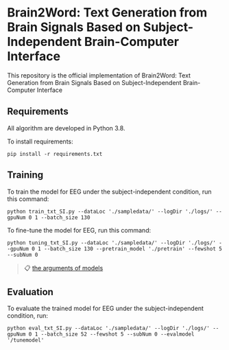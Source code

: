 # Brain2Word: Text Generation from Brain Signals Based on Subject-Independent Brain-Computer Interface
This repository is the official implementation of Brain2Word: Text Generation from Brain Signals Based on Subject-Independent Brain-Computer Interface

## Requirements
All algorithm are developed in Python 3.8.

To install requirements:

```setup
pip install -r requirements.txt
```

## Training
To train the model for EEG under the subject-independent condition, run this command:
```train
python train_txt_SI.py --dataLoc './sampledata/' --logDir './logs/' --gpuNum 0 1 --batch_size 130
```
To fine-tune the model for EEG, run this command:
```train
python tuning_txt_SI.py --dataLoc './sampledata/' --logDir './logs/' --gpuNum 0 1 --batch_size 130 --pretrain_model './pretrain' --fewshot 5 --subNum 0
```
>📋 [the arguments of models](https://github.com/Brain2Word/Brain2Word/blob/main/models/readme.md)

## Evaluation
To evaluate the trained model for EEG under the subject-independent condition, run:
```eval
python eval_txt_SI.py --dataLoc './sampledata/' --logDir './logs/' --gpuNum 0 1 --batch_size 52 --fewshot 5 --subNum 0 --evalmodel '/tunemodel'
```


